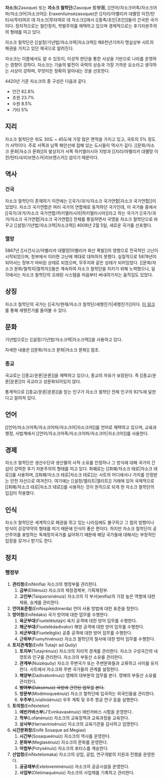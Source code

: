 **자소크**(Zasoque) 또는 **자소크 철학단**(Zasoque 哲學團, [[언어/자소크어족/자소크어파/자소크어|자소크어]]: Eraxeniluinsèzasoque)은 [[지리/아벨리카 대멸망 이전/탄티샤/투타여르 데 자소크|투타여르 데 자소크]]에서 [[종족/조인|조인]]들이 건국한 국가이다. 정치적으로는 철인정치, 학벌주의를 채택하고 있으며 경제적으로는 후기자본주의의 형태를 띠고 있다.

자소크 철학단은 [[설정/기년법/자소크력|자소크력]] 제6천년기까지 명실상부 사트의 패권을 가지고 있던 제국으로 알려진다.

자소크는 이름에서도 알 수 있듯이, 이성적 판단을 통한 사상을 기반으로 나라를 운영하는 경향이 강하다. 자소크는 기술의 발전이 국력의 상승과 가장 가까운 요소라고 생각하는 사상이 강하며, 무엇이든 정확히 알아내는 것을 선호한다.

4420년 기준 자소크의 종 구성은 다음과 같다.
- 인간 62.8%
- 조원 23.7%
- 수원 8.5%
- 기타 5%

## 지리
자소크 철학단은 위도 30도 ~ 45도에 가장 많은 면적을 가지고 있고, 국토의 5% 정도가 사막이다. 주로 서쪽과 남쪽 해안선에 접해 있는 도시들이 역사가 깊다. [[문화/자소크 문화|자소크 문화]]의 발상지가 서쪽 하키엘러시아 지방과 [[지리/아벨리카 대멸망 이전/탄티샤/리브렌스카|리브렌스카]] 섬이기 때문이다.

## 역사

### 건국
자소크 철학단이 존재하기 이전에는 [[국가/과거/자소크 국가연합|자소크 국가연합]]이 있었다. 자소크 국가연합은 여러 국가의 연합체로 동작하던 국가인데, 이 국가들 중에서 [[국가/과거/자소크 국가연합/하키엘러시아|하키엘러시아]]라고 하는 국가가 [[국가/과거/자소크 국가연합|자소크 국가연합]] 전체를 통일하면서 국명을 자소크 철학단으로 바꾸고 [[설정/기년법/자소크력|자소크력]] 4008년 2월 5일, 새로운 국가를 선포했다.

### 멸망
5867년 [[사건사고/아벨리카 대멸망|아벨리카 화산 폭발]]의 영향으로 전국적인 고난이 시작되었으며, 정부에서 이러한 고난에 제대로 대처하지 못했다. 실질적으로 5878년이 되어서는 정부가 마비된 상태로 되었으며, 무주지와 같은 상태가 되어있었다. [[문화/자소크 문화/철학자|철학자]]들은 계속하여 자소크 철학단을 지키기 위해 노력했으나, 일각에서는 자소크 철학단의 오래된 시스템을 처음부터 써내려가자는 움직임도 있었다.

## 상징
자소크 철학단의 국가는 [[국가/현재/자소크 철학단/세행진가|세행진가]]이다. [이 링크](https://youtu.be/m7qG_NvaWwg?si=9O8QSJtUF_SqDEcO)를 통해 세행진가를 들어볼 수 있다.

## 문화
기년법으로는 [[설정/기년법/자소크력|자소크력]]을 사용하고 있다.

자세한 내용은 [[문화/자소크 문화|자소크 문화]] 참조.

### 종교
국교로는 [[종교/운론|운론]]을 채택하고 있으나, 종교의 자유가 보장된다. 즉 [[종교/운론|운론]]이 국교라고 성문화되어있지 않다.

통계적으로 [[종교/운론|운론]]을 믿는 인구가 자소크 철학단 전체 인구의 92%에 달한다고 알려져 있다.

## 언어
[[언어/자소크어족/자소크어파/자소크어|자소크어]]를 언어로 채택하고 있으며, 교육과 행정, 사법계에서 [[언어/자소크어족/자소크어파/자소크어|자소크어]]를 사용한다.

## 경제
자소크 철학단은 생산수단과 생산물의 사적 소유를 인정하나 그 방식에 대해 국가의 간섭이 강력한 후기 자본주의의 형태를 띠고 있다. 화폐로는 [[화폐/자소크 테로|자소크 테로]]를 사용하며, [[화폐/자소크 테로|자소크 테로]]는 사트의 어디에서나 가치를 인정받는 안전 자산으로 여겨진다. 여기에는 [[설정/엘리트|엘리트]] 거래에 있어 국제적으로 [[화폐/자소크 테로|자소크 테로]]를 사용하는 것이 원칙으로 되게 한 자소크 철학단의 입김이 작용했다.

## 인식
자소크 철학단은 세계적으로 패권을 쥐고 있는 나라임에도 불구하고 그 힘의 방향이나 방식이 강강약약의 형태를 띠기 때문에 인식이 좋은 편이다. 하지만 자소크 철학단이 공산주의를 표방하는 독재정치국가를 싫어하기 때문에 해당 국가들에 대해서는 부정적인 입장을 갖거나 받기도 한다.

## 정치

### 행정부
1. **관리청**(Enifênifia) 자소크의 행정부를 관리한다.
    1. **금부**(Eliténuiz) 자소크의 제정경제부, 기획재정부.
    2. **고인부**(Taiquorsinénuiz) 자소크의 각 부서(enifia)의 가장 높은 역할에 대한 채용, 승계를 관리한다.
2. **언어표준청**(Enifèspikédimerda) 언어 사용 방법에 대한 표준을 정한다.
3. **방어청**(Enifèdaks) 국가 방어에 대한 업무를 수행한다.
    1. **육군부대**(Fiuxtelètutaÿr) 육지 공격에 대한 방어 임무를 수행한다.
    2. **해군부대**(Fiuxtelèdadivator) 해양 공격에 대한 방어 임무를 수행한다.
    3. **비군부대**(Fiuxtelèglix) 공중 공격에 대한 방어 임무를 수행한다.
    4. **근위부**(Fiumyhivénuiz) 자소크 철학단의 철사에 대한 방어 임무를 수행한다.
4. **토지관계청**(Enifè Tutaÿr ad Quôy)
    1. **토지부**(Tutaÿrénuiz) 자소크의 지리적 경계를 관리한다. 자소크 구성국간의 내 영토와 인구를 관리한다. 자소크의 부동산 소유를 관리한다.
    2. **관계부**(Nuizèquôy) 자소크 주변국가 또는 주변문화들과 교류하고 사이를 유지한다. 사트에서 자소크와 주변 국가들의 관계를 설정한다.
    3. **해양부**(Dadivatorénuiz) 영해의 대부분의 업무를 본다. 영해의 부동산 소유를 관리한다.
    4. ~~**방어부**(Daksénuiz) 국방에 관련된 업무를 본다.~~
    5. **방문부**(Modimoqueénuiz) 자소크 철학단에 입국하는 외국인들을 관리한다.
    6. **우주부**(Livialinüénuiz) 우주 계획 및 우주 항공 연구 등을 실행한다.
5. **토의청**(Enifèxtelon)
    1. **에빈카바스부**(J'Evinkavasénuiz) 에빈카바스 시험을 운영한다.
    2. **학부**(Lofanénuiz) 자소크의 교육정책과 교육과정을 교육한다.
    3. **상사부**(Harnavinisénuiz) 자소크의 교육기관을 감사하고 임명한다.
6. **시간문화청**(Enifè Sosaque ad Megias)
    1. **시간부**(Sosaqueénuiz) 자소크의 역사를 운영한다.
    2. **문화부**(Megiasénuiz) 자소크의 문화를 운영한다.
    3. **마법부**(Potysénuiz) 자소크의 포터스를 계승한다.
7. **산업청**(Enifèxtelomaka) 자소크의 상업, 공업, 연구개발의 지원과 진행을 운영한다.
    1. **공공재부**(Exteloveniménuiz) 자소크의 공공시설을 운영한다.
    2. **사업부**(Oletimaquénuiz) 자소크의 사업체를 기록하고 관리한다.